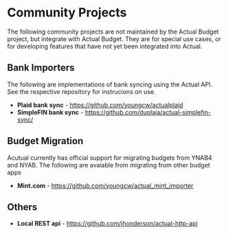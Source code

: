 # Community Projects

The following community projects are not maintained by the Actual Budget project, but integrate with Actual Budget.  They are for special use cases, or for developing features that have not yet been integrated into Actual.

## Bank Importers
The following are implementations of bank syncing using the Actual API.  See the respective repository for instrucions on use.
* **Plaid bank sync** - https://github.com/youngcw/actualplaid
* **SimpleFIN bank sync** - https://github.com/duplaja/actual-simplefin-sync/

## Budget Migration
Acutual currently has official support for migrating budgets from YNAB4 and NYAB.  The following are avaiable from migrating from other budget apps
* **Mint.com** - https://github.com/youngcw/actual_mint_importer

## Others
* **Local REST api** - https://github.com/jhonderson/actual-http-api

